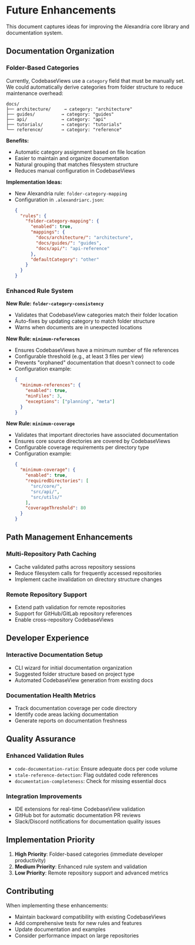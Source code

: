 # Future Enhancements

This document captures ideas for improving the Alexandria core library and documentation system.

## Documentation Organization

### Folder-Based Categories

Currently, CodebaseViews use a `category` field that must be manually set. We could automatically derive categories from folder structure to reduce maintenance overhead:

```
docs/
├── architecture/     → category: "architecture" 
├── guides/          → category: "guides"
├── api/             → category: "api"
├── tutorials/       → category: "tutorials"
└── reference/       → category: "reference"
```

**Benefits:**
- Automatic category assignment based on file location
- Easier to maintain and organize documentation
- Natural grouping that matches filesystem structure
- Reduces manual configuration in CodebaseViews

**Implementation Ideas:**
- New Alexandria rule: `folder-category-mapping`
- Configuration in `.alexandriarc.json`:
  ```json
  {
    "rules": {
      "folder-category-mapping": {
        "enabled": true,
        "mappings": {
          "docs/architecture/": "architecture",
          "docs/guides/": "guides",
          "docs/api/": "api-reference"
        },
        "defaultCategory": "other"
      }
    }
  }
  ```

### Enhanced Rule System

**New Rule: `folder-category-consistency`**
- Validates that CodebaseView categories match their folder location
- Auto-fixes by updating category to match folder structure
- Warns when documents are in unexpected locations

**New Rule: `minimum-references`**
- Ensures CodebaseViews have a minimum number of file references
- Configurable threshold (e.g., at least 3 files per view)
- Prevents "orphaned" documentation that doesn't connect to code
- Configuration example:
  ```json
  {
    "minimum-references": {
      "enabled": true,
      "minFiles": 3,
      "exceptions": ["planning", "meta"]
    }
  }
  ```

**New Rule: `minimum-coverage`**
- Validates that important directories have associated documentation
- Ensures core source directories are covered by CodebaseViews
- Configurable coverage requirements per directory type
- Configuration example:
  ```json
  {
    "minimum-coverage": {
      "enabled": true,
      "requiredDirectories": [
        "src/core/",
        "src/api/", 
        "src/utils/"
      ],
      "coverageThreshold": 80
    }
  }
  ```

## Path Management Enhancements

### Multi-Repository Path Caching
- Cache validated paths across repository sessions
- Reduce filesystem calls for frequently accessed repositories
- Implement cache invalidation on directory structure changes

### Remote Repository Support
- Extend path validation for remote repositories
- Support for GitHub/GitLab repository references
- Enable cross-repository CodebaseViews

## Developer Experience

### Interactive Documentation Setup
- CLI wizard for initial documentation organization
- Suggested folder structure based on project type
- Automated CodebaseView generation from existing docs

### Documentation Health Metrics
- Track documentation coverage per code directory
- Identify code areas lacking documentation
- Generate reports on documentation freshness

## Quality Assurance

### Enhanced Validation Rules
- `code-documentation-ratio`: Ensure adequate docs per code volume
- `stale-reference-detection`: Flag outdated code references
- `documentation-completeness`: Check for missing essential docs

### Integration Improvements
- IDE extensions for real-time CodebaseView validation
- GitHub bot for automatic documentation PR reviews
- Slack/Discord notifications for documentation quality issues

## Implementation Priority

1. **High Priority**: Folder-based categories (immediate developer productivity)
2. **Medium Priority**: Enhanced rule system and validation
3. **Low Priority**: Remote repository support and advanced metrics

## Contributing

When implementing these enhancements:
- Maintain backward compatibility with existing CodebaseViews
- Add comprehensive tests for new rules and features
- Update documentation and examples
- Consider performance impact on large repositories
